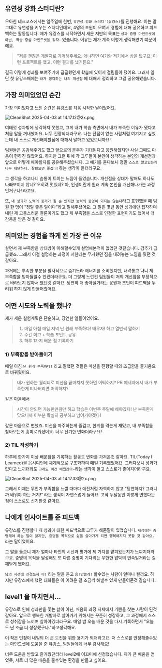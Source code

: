 ## 유연성 강화 스터디란?

우아한 테크코스에서는 일주일에 한번, `유연성 강화 스터디'(유강스)`를 진행해요. 이는 말그대로 유연성을 키우는 스터디인데요, 4명의 조원이 모여서 경험에 대해 공유하고 피드백하는 활동입니다. 제가 유강스를 시작하면서 새운 저만의 목표는 `성과 증명 마인드셋이 아닌, 학습 중심 마인드셋을 갖자.` 였습니다. 이유는 제가 계속 이렇게 생각해왔기 떄문이에요.

> "저를 괜찮은 개발자로 기억해주세요. 왜냐하면 여기랑 저기에서 상을 탔구요, 이런 프로젝트를 했고, 이런 결과를 냈거든요."

결국 이렇게 성과를 보여주기에 급급했던게 학습에 있어서 걸림돌이 됐어요. 그래서 일단 첫 유강스때에는 `내가 생각하는 나의 개선점` 에 대해서 정리하고 그걸 공유해봤습니다.

## 가장 의미있었던 순간

가장 의미있다고 느낀 순간은 유강스를 처음 시작한 날이었어요.

![CleanShot 2025-04-03 at 14.17.12@2x.png](https://cdn.jsdelivr.net/gh/bunju20/bunju-blog-images@main/images/CleanShot%202025-04-03%20at%2014.17.12%402x.webp)

여태껏 성과밖에 생각하지 못했고, 그게 내가 학습 측면에서 내가 부족한 이유가 됐다고 처음 말을 꺼내봤어요. 너무 긴장되더라구요. 나는 단점이 없는 사람처럼 여겨지고 싶었는데 내 스스로 개선해야할점에 대해서 말하고 있었으니까요!

팀원들은 공감해주기도 했고 앞으로의 분주가 기대된다고 응원해줬지만 사실 그때도 마음이 편하진 않았어요. 하지만 그런 뒤에 각 크루들이 본인이 생각하는 본인의 개선점과 앞으로 어떻게 해야할지를 공유해주셨습니다. 그 얘기를 듣다보니 정말 `스스로 알고있는게 너무 대단하다. 잘됐으면 좋겠다!`하는 생각이 들더라구요.

그 생각을 하고나니 숨통이 트이는 느낌이 들었습니다. 개선점을 상대가 말해도 하나도 나빠보이지 않네? 오히려 멋있네? 아, 인생이란게 원래 계속 본인을 개선해나가는 과정인거구나! 라고요.

또, `내 성과가 노력의 증거가 될 순 있지만 능력의 증명이 되지는 않는다`라고 표현했을 때 팀원 한 명이 "정말 좋은 말이다"라고 말해주셨어요. 그 말은 몇년 동안 성과에만 집착하며 내린 제 고통스러운 결론이기도 했고 제 부족함을 스스로 인정한 표현이기도 했어서 더 감동을 받은 것 같아요.

## 의미있는 경험을 하게 된 가장 큰 이유

살면서 제 부족함을 상대방이 이해할수있게 설명해본적이 없었던 것같습니다. 감추기 급급했죠. 그래서 이걸 설명하는 과정이 저한테는 무거웠던 짐을 내려놓는 느낌을 줬던 것 같아요.

과거에는 부족한 부분을 필사적으로 숨기느라 에너지를 소비했지만, 내려놓고 나니 제 부족함을 받아들일수 있겠더라구요. 더 그렇게 느낀건 팀원들이 저의 개선점을 부정적으로 바라보지 않아서 였던것 같아요. 당연히 더 좋아질거라는 응원과 조언이 피드백을 두려워 하지 않게 만들어줬어요.

## 어떤 시도와 노력을 했나?

제가 세운 실험계획은 단순하고, 당연한 일들이었어요.

> 1. 매일 아침 매일 저녁 난 원래 부족하다! 배우자! 하고 열번씩 말하기
> 2. 주간 회고 + 학습 포인트 공유
> 3. 하루 1가지 배운 점 기록하기

### 1) 부족함을 받아들이기

매일 아침 `난 원래 부족하다!` 라고 말했던 것들은 미션을 진행할 때의 조급함을 즐거움으로 바꿔줬어요.

> 내가 원하는 퀄리티로 미션을 끝마치지 못하면 어떡하지? PR 메세지에서 내가 부족한게 티나버리면 어떡하지?

같은 마음에서

> 시간이 안되면 가능한만큼만 하고 학습은 이번주 주말에 해야겠다! 난 부족한게 맞으니까 이부분 확실히 공부하고 넘어가야겠다!

같은 마음으로 변했죠. 미션을 마주하는게 즐겁고, 한계를 겪는게 재밌고, 내 부족함을 찾아보는게 흥미로워졌어요. 너무 신기한 변화더라구요!

### 2) TIL 작성하기

하루에 한가지 이상 배운점을 기록하는 활동도 변화를 가져온것 같아요. TIL(Today I Learned)을 옵시디언에 체계적으로 구조화하여 매일 기록했었어요. 그러다보니 성과가 없다고 느끼더라도 `그래도 이건 배웠잖아~`라는 생각이 들고 스스로가 좋아지더라구요.

![CleanShot 2025-04-03 at 14.17.33@2x.png](https://cdn.jsdelivr.net/gh/bunju20/bunju-blog-images@main/images/CleanShot%202025-04-03%20at%2014.17.33%402x.webp)

그래서 이제는 무언가 부족함을 느낄 때마다 예전처럼 자책하지 않고 "당연하지? 그러니까 배워야 하는 거지!" 라는 생각이 자연스럽게 들어요. 고작 두달동안 이렇게 변했다는 점이 스스로도 신기한것 같아요.

## 나에게 인사이트를 준 피드백

유강스를 진행할때 제 성과에 대한 피드백으로 크루가 해준말이 있었습니다. `세상에는 증명해야 하는 일이 많지만, 증명을 목적으로 삶을 살아가게 되면 행복해지지 못할 것 같아요.`라는 말이었어요.

그 말을 들으니 제가 얼마나 타인의 시선과 평가에 제 가치를 맡겨왔는지가 느껴지더라구요. 증명의 목적을 달성해도 또 다른 증명이 기다리는 무한한 압박의 연속일거라는 걸 깨닫게 됐어요.

`남의 시선에 신경쓰지 마!` 라는 말을 듣고 `응!안쓸게!` 할수있는 사람이 얼마나 될까요. 하지만 유강스에서 했던 대화들은 이 어려운 걸 조금씩 해낼수 있게 만들어준것 같습니다.

## level1 을 마치면서...

유강스로 인해 성과만을 쫓는 삶이 아닌, 배움의 과정 자체에서 기쁨을 찾는 사람이 된것 같아요. 앞으로 행복한 개발자로 살아가기 위해서는 꾸준히 성장하고, 그 과정에서 스스로 성취감을 느끼며 살아야겠더라구요. 매일 밤 오늘 배운 것을 다시 기록하면서 "오늘도 난 조금 더 성장했구나."하고생각해요.

이 작은 인정이 내일의 더 큰 도전을 위한 용기가 되더라고요. 저 스스로를 인정해줄수있는 마인드셋에 도움을 준 유강스, 팀원들에게 너무 감사해요!

너무 도움을 받았고 즐거웠던터라 level2에 이끄미에 신청했습니다. 제가 큰 배움을 얻었듯, 서로 더 많은 배움을 줄수있는 환경을 만들고 싶어요.
